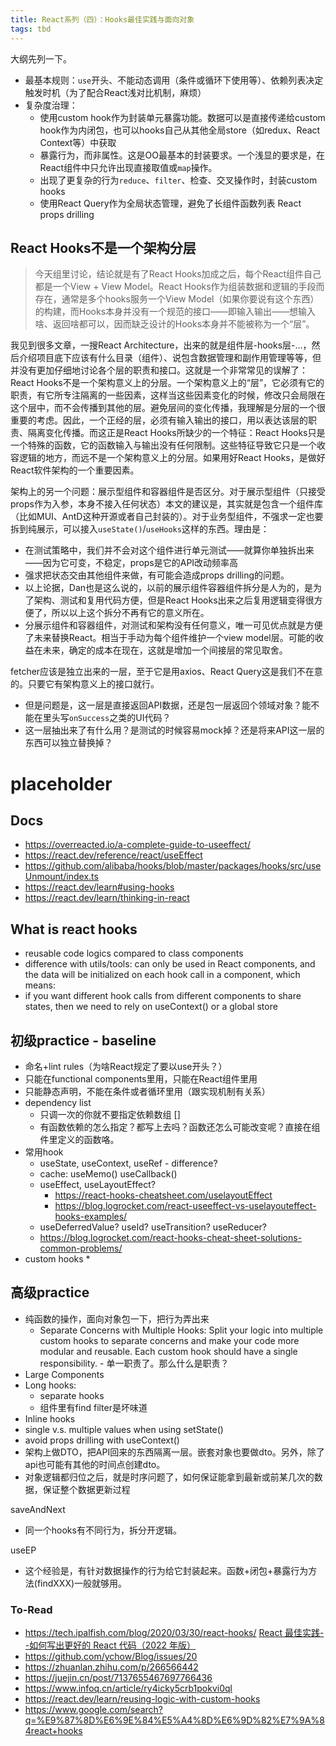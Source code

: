 ```yaml
---
title: React系列（四）：Hooks最佳实践与面向对象
tags: tbd
---
```


大纲先列一下。

* 最基本规则：`use`开头、不能动态调用（条件或循环下使用等）、依赖列表决定触发时机（为了配合React浅对比机制，麻烦）
* 复杂度治理：
  * 使用custom hook作为封装单元暴露功能。数据可以是直接传递给custom hook作为内闭包，也可以hooks自己从其他全局store（如redux、React Context等）中获取
  * 暴露行为，而非属性。这是OO最基本的封装要求。一个浅显的要求是，在React组件中只允许出现直接取值或`map`操作。
  * 出现了更复杂的行为`reduce`、`filter`、检查、交叉操作时，封装custom hooks
  * 使用React Query作为全局状态管理，避免了长组件函数列表 React props drilling

## React Hooks不是一个架构分层

> 今天组里讨论，结论就是有了React Hooks加成之后，每个React组件自己都是一个View + View Model。React Hooks作为组装数据和逻辑的手段而存在，通常是多个hooks服务一个View Model（如果你要说有这个东西）的构建，而Hooks本身并没有一个规范的接口——即输入输出——想输入啥、返回啥都可以，因而缺乏设计的Hooks本身并不能被称为一个“层”。

我见到很多文章，一搜React Architecture，出来的就是组件层-hooks层-…，然后介绍项目底下应该有什么目录（组件）、说包含数据管理和副作用管理等等，但并没有更加仔细地讨论各个层的职责和接口。这就是一个非常常见的误解了：React Hooks不是一个架构意义上的分层。一个架构意义上的“层”，它必须有它的职责，有它所专注隔离的一些因素，这样当这些因素变化的时候，修改只会局限在这个层中，而不会传播到其他的层。避免层间的变化传播，我理解是分层的一个很重要的考虑。因此，一个正经的层，必须有输入输出的接口，用以表达该层的职责、隔离变化传播。而这正是React Hooks所缺少的一个特征：React Hooks只是一个特殊的函数，它的函数输入与输出没有任何限制。这些特征导致它只是一个收容逻辑的地方，而远不是一个架构意义上的分层。如果用好React Hooks，是做好React软件架构的一个重要因素。

架构上的另一个问题：展示型组件和容器组件是否区分。对于展示型组件（只接受props作为入参，本身不接入任何状态）本文的建议是，其实就是包含一个组件库（比如MUI、AntD这种开源或者自己封装的）。对于业务型组件，不强求一定也要拆到纯展示，可以接入`useState()`/`useHooks`这样的东西。理由是：
* 在测试策略中，我们并不会对这个组件进行单元测试——就算你单独拆出来——因为它可变，不稳定，props是它的API改动频率高
* 强求把状态交由其他组件来做，有可能会造成props drilling的问题。
* 以上论据，Dan也是这么说的，以前的展示组件容器组件拆分是人为的，是为了架构、测试和复用代码方便，但是React Hooks出来之后复用逻辑变得很方便了，所以以上这个拆分不再有它的意义所在。
* 分展示组件和容器组件，对测试和架构没有任何意义，唯一可见优点就是方便了未来替换React。相当于手动为每个组件维护一个view model层。可能的收益在未来，确定的成本在现在，这就是增加一个间接层的常见取舍。

fetcher应该是独立出来的一层，至于它是用axios、React Query这是我们不在意的。只要它有架构意义上的接口就行。
* 但是问题是，这一层是直接返回API数据，还是包一层返回个领域对象？能不能在里头写`onSuccess`之类的UI代码？
* 这一层抽出来了有什么用？是测试的时候容易mock掉？还是将来API这一层的东西可以独立替换掉？


# placeholder

## Docs
* https://overreacted.io/a-complete-guide-to-useeffect/
* https://react.dev/reference/react/useEffect
* https://github.com/alibaba/hooks/blob/master/packages/hooks/src/useUnmount/index.ts
* https://react.dev/learn#using-hooks
* https://react.dev/learn/thinking-in-react


## What is react hooks 
* reusable code logics compared to class components 
* difference with utils/tools: can only be used in React components, and the data will be initialized on each hook call in a component, which means: 
* if you want different hook calls from different components to share states, then we need to rely on useContext() or a global store

## 初级practice - baseline

* 命名+lint rules（为啥React规定了要以use开头？）
* 只能在functional components里用，只能在React组件里用
* 只能静态声明，不能在条件或者循环里用（跟实现机制有关系）
* dependency list
  * 只调一次的你就不要指定依赖数组 []
  * 有函数依赖的怎么指定？都写上去吗？函数还怎么可能改变呢？直接在组件里定义的函数咯。
* 常用hook
  * useState, useContext, useRef - difference? 
  * cache: useMemo() useCallback()
  * useEffect, useLayoutEffect?
    * https://react-hooks-cheatsheet.com/uselayoutEffect
    * https://blog.logrocket.com/react-useeffect-vs-uselayouteffect-hooks-examples/
  * useDeferredValue? useId? useTransition? useReducer? 
  * https://blog.logrocket.com/react-hooks-cheat-sheet-solutions-common-problems/
* custom hooks
  * 

## 高级practice

* 纯函数的操作，面向对象包一下，把行为弄出来
  * Separate Concerns with Multiple Hooks: Split your logic into multiple custom hooks to separate concerns and make your code more modular and reusable. Each custom hook should have a single responsibility. - 单一职责了。那么什么是职责？
* Large Components 
* Long hooks: 
  * separate hooks 
  * 组件里有find filter是坏味道
* Inline hooks 
* single v.s. multiple values when using setState()
* avoid props drilling with useContext()
* 架构上做DTO，把API回来的东西隔离一层。嵌套对象也要做dto。另外，除了api也可能有其他的时间点创建dto。
* 对象逻辑都归位之后，就是时序问题了，如何保证能拿到最新或前某几次的数据，保证整个数据更新过程

saveAndNext
* 同一个hooks有不同行为，拆分开逻辑。

useEP
* 这个经验是，有针对数据操作的行为给它封装起来。函数+闭包+暴露行为方法(findXXX)一般就够用。

### To-Read

* https://tech.ipalfish.com/blog/2020/03/30/react-hooks/
[React 最佳实践--如何写出更好的 React 代码（2022 年版）](https://www.freecodecamp.org/chinese/news/best-practices-for-react/)
* https://github.com/ychow/Blog/issues/20
* https://zhuanlan.zhihu.com/p/266566442
* https://juejin.cn/post/7137655467697766436
* https://www.infoq.cn/article/ry4icky5crb1pokvi0ql
* https://react.dev/learn/reusing-logic-with-custom-hooks
* https://www.google.com/search?q=%E9%87%8D%E6%9E%84%E5%A4%8D%E6%9D%82%E7%9A%84react+hooks
